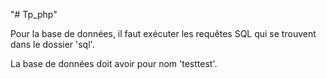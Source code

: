 "# Tp_php" 

Pour la base de données, il faut exécuter les requêtes SQL qui se trouvent dans le dossier 'sql'.

La base de données doit avoir pour nom 'testtest'.

